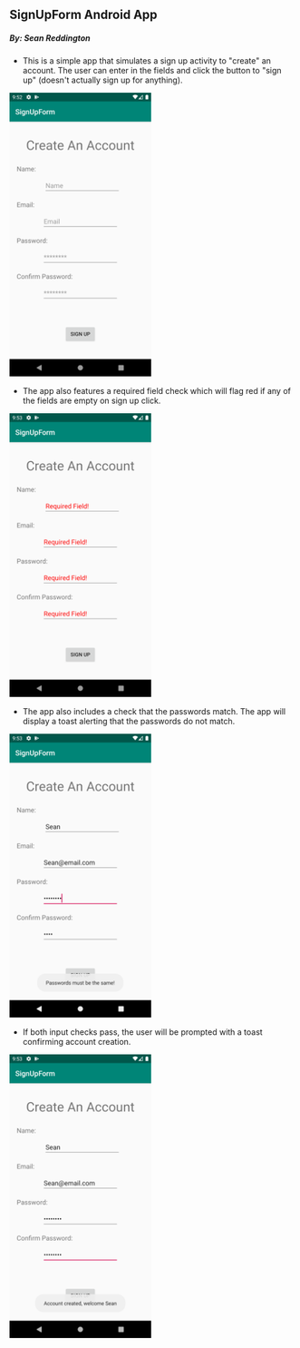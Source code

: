 ## SignUpForm Android App
##### By: Sean Reddington


- This is a simple app that simulates a sign up activity to "create" an account. The user can enter in the fields and click the button to "sign up" (doesn't actually sign up for anything).    
<img src="https://github.com/SeanR3d/SignUpForm/blob/master/snap_fresh.png" width="250"/>

- The app also features a required field check which will flag red if any of the fields are empty on sign up click.    
<img src="https://github.com/SeanR3d/SignUpForm/blob/master/snap_emptyFields.png" width="250"/>

- The app also includes a check that the passwords match. The app will display a toast alerting that the passwords do not match.    
<img src="https://github.com/SeanR3d/SignUpForm/blob/master/snap_unmatchedPasswords.png" width="250"/>

- If both input checks pass, the user will be prompted with a toast confirming account creation.    
<img src="https://github.com/SeanR3d/SignUpForm/blob/master/snap_welcomeToast.png" width="250"/>
